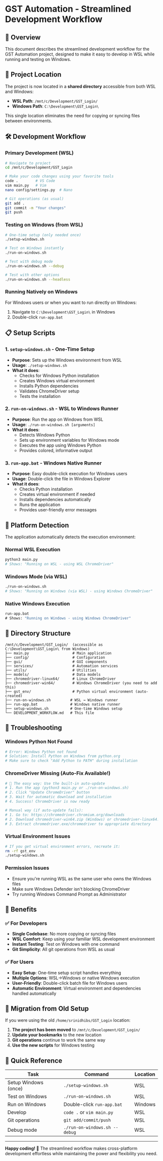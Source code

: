 # GST Automation - Streamlined Development Workflow

## 🚀 **Overview**

This document describes the streamlined development workflow for the GST Automation project, designed to make it easy to develop in WSL while running and testing on Windows.

## 📁 **Project Location**

The project is now located in a **shared directory** accessible from both WSL and Windows:
- **WSL Path**: `/mnt/c/Development/GST_Login/`
- **Windows Path**: `C:\Development\GST_Login\`

This single location eliminates the need for copying or syncing files between environments.

## 🛠️ **Development Workflow**

### **Primary Development (WSL)**
```bash
# Navigate to project
cd /mnt/c/Development/GST_Login

# Make your code changes using your favorite tools
code .        # VS Code
vim main.py   # Vim
nano config/settings.py  # Nano

# Git operations (as usual)
git add .
git commit -m "Your changes"
git push
```

### **Testing on Windows (from WSL)**
```bash
# One-time setup (only needed once)
./setup-windows.sh

# Test on Windows instantly
./run-on-windows.sh

# Test with debug mode
./run-on-windows.sh --debug

# Test with other options
./run-on-windows.sh --headless
```

### **Running Natively on Windows**
For Windows users or when you want to run directly on Windows:
1. Navigate to `C:\Development\GST_Login\` in Windows
2. Double-click `run-app.bat`

## 📋 **Setup Scripts**

### **1. `setup-windows.sh` - One-Time Setup**
- **Purpose**: Sets up the Windows environment from WSL
- **Usage**: `./setup-windows.sh`
- **What it does**:
  - Checks for Windows Python installation
  - Creates Windows virtual environment
  - Installs Python dependencies
  - Validates ChromeDriver setup
  - Tests the installation

### **2. `run-on-windows.sh` - WSL to Windows Runner**
- **Purpose**: Run the app on Windows from WSL
- **Usage**: `./run-on-windows.sh [arguments]`
- **What it does**:
  - Detects Windows Python
  - Sets up environment variables for Windows mode
  - Executes the app using Windows Python
  - Provides colored, informative output

### **3. `run-app.bat` - Windows Native Runner**
- **Purpose**: Easy double-click execution for Windows users
- **Usage**: Double-click the file in Windows Explorer
- **What it does**:
  - Checks Python installation
  - Creates virtual environment if needed
  - Installs dependencies automatically
  - Runs the application
  - Provides user-friendly error messages

## 🔧 **Platform Detection**

The application automatically detects the execution environment:

### **Normal WSL Execution**
```bash
python3 main.py
# Shows: "Running on WSL - using WSL ChromeDriver"
```

### **Windows Mode (via WSL)**
```bash
./run-on-windows.sh
# Shows: "Running on Windows (via WSL) - using Windows ChromeDriver"
```

### **Native Windows Execution**
```cmd
run-app.bat
# Shows: "Running on Windows - using Windows ChromeDriver"
```

## 📂 **Directory Structure**
```
/mnt/c/Development/GST_Login/  (accessible as C:\Development\GST_Login\ from Windows)
├── main.py                    # Main application
├── config/                    # Configuration
├── gui/                       # GUI components
├── services/                  # Automation services
├── utils/                     # Utilities
├── models/                    # Data models
├── chromedriver-linux64/      # Linux ChromeDriver
├── chromedriver-win64/        # Windows ChromeDriver (you need to add this)
├── gst_env/                   # Python virtual environment (auto-created)
├── run-on-windows.sh         # WSL → Windows runner
├── run-app.bat               # Windows native runner
├── setup-windows.sh          # One-time Windows setup
└── DEVELOPMENT_WORKFLOW.md   # This file
```

## 🐛 **Troubleshooting**

### **Windows Python Not Found**
```bash
# Error: Windows Python not found
# Solution: Install Python on Windows from python.org
# Make sure to check "Add Python to PATH" during installation
```

### **ChromeDriver Missing (Auto-Fix Available!)**
```bash
# 🚀 The easy way: Use the built-in auto-update
# 1. Run the app (python3 main.py or ./run-on-windows.sh)
# 2. Click "Update ChromeDriver" button
# 3. Wait for automatic download and installation
# 4. Success! ChromeDriver is now ready

# Manual way (if auto-update fails):
# 1. Go to: https://chromedriver.chromium.org/downloads
# 2. Download chromedriver-win64.zip (Windows) or chromedriver-linux64.zip (Linux)
# 3. Extract chromedriver.exe/chromedriver to appropriate directory
```

### **Virtual Environment Issues**
```bash
# If you get virtual environment errors, recreate it:
rm -rf gst_env
./setup-windows.sh
```

### **Permission Issues**
- Ensure you're running WSL as the same user who owns the Windows files
- Make sure Windows Defender isn't blocking ChromeDriver
- Try running Windows Command Prompt as Administrator

## 🎯 **Benefits**

### ✅ **For Developers**
- **Single Codebase**: No more copying or syncing files
- **WSL Comfort**: Keep using your familiar WSL development environment
- **Instant Testing**: Test on Windows with one command
- **Git Simplicity**: All git operations from WSL as usual

### ✅ **For Users**
- **Easy Setup**: One-time setup script handles everything
- **Multiple Options**: WSL→Windows or native Windows execution
- **User-Friendly**: Double-click batch file for Windows users
- **Automatic Environment**: Virtual environment and dependencies handled automatically

## 🔄 **Migration from Old Setup**

If you were using the old `/home/srinidhibs/GST_Login` location:

1. **The project has been moved** to `/mnt/c/Development/GST_Login/`
2. **Update your bookmarks** to the new location
3. **Git operations** continue to work the same way
4. **Use the new scripts** for Windows testing

## 📝 **Quick Reference**

| Task | Command | Location |
|------|---------|----------|
| Setup Windows (once) | `./setup-windows.sh` | WSL |
| Test on Windows | `./run-on-windows.sh` | WSL |
| Run on Windows | Double-click `run-app.bat` | Windows |
| Develop | `code .` or `vim main.py` | WSL |
| Git operations | `git add/commit/push` | WSL |
| Debug mode | `./run-on-windows.sh --debug` | WSL |

---

**Happy coding! 🚀** The streamlined workflow makes cross-platform development effortless while maintaining the power and flexibility you need.